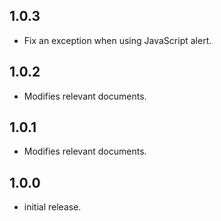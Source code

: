 ## 1.0.3

* Fix an exception when using JavaScript alert.

## 1.0.2

* Modifies relevant documents.

## 1.0.1

* Modifies relevant documents.

## 1.0.0

* initial release.